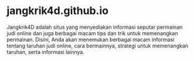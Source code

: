 # jangkrik4d.github.io

Jangkrik4D adalah situs yang menyediakan informasi seputar permainan judi online dan juga berbagai macam tips dan trik untuk memenangkan permainan. Disini, Anda akan menemukan berbagai macam informasi tentang taruhan judi online, cara bermainnya, strategi untuk memenangkan taruhan, serta informasi lainnya.
